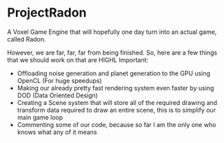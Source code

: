 # ProjectRadon
A Voxel Game Engine that will hopefully one day turn into an actual game, called Radon.

However, we are far, far, far from being finished. So, here are a few things that we should work on that are HIGHL Important:

- Offloading noise generation and planet generation to the GPU using OpenCL (For huge speedups) 
- Making our already pretty fast rendering system even faster by using DOD (Data Oriented Design)
- Creating a Scene system that will store all of the required drawing and transform data required to draw an entire scene, this is to simplify our main game loop
- Commenting some of our code, because so far I am the only one who knows what any of it means
